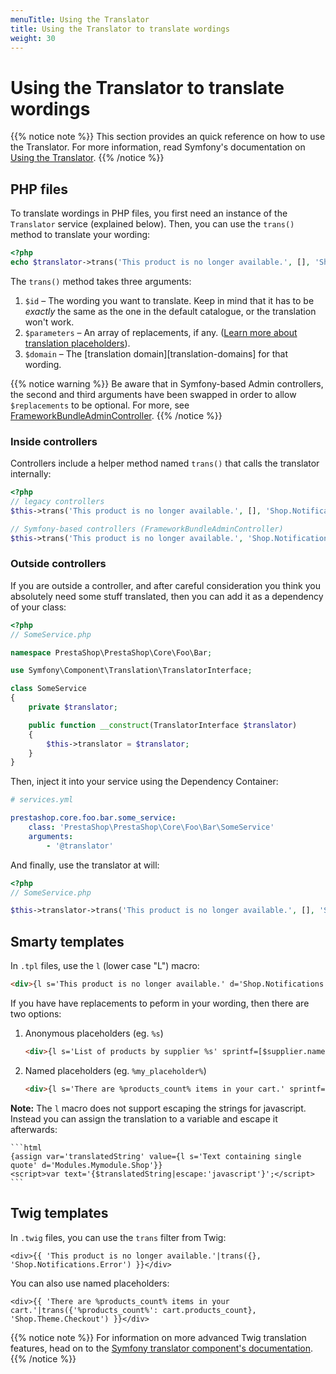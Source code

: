 ```yaml
---
menuTitle: Using the Translator
title: Using the Translator to translate wordings
weight: 30
---
```


# Using the Translator to translate wordings

{{% notice note %}}
This section provides an quick reference on how to use the Translator. For more information, read Symfony's documentation on [Using the Translator](https://symfony.com/doc/4.4/components/translation/usage.html).
{{% /notice %}}

## PHP files

To translate wordings in PHP files, you first need an instance of the `Translator` service (explained below). Then, you can use the `trans()` method to translate your wording:

```php
<?php
echo $translator->trans('This product is no longer available.', [], 'Shop.Notifications.Error');
``` 

The `trans()` method takes three arguments:

1. `$id` – The wording you want to translate. Keep in mind that it has to be _exactly_ the same as the one in the default catalogue, or the translation won't work.
2. `$parameters` – An array of replacements, if any. ([Learn more about translation placeholders](https://symfony.com/doc/4.4/components/translation/usage.html#component-translation-placeholders)).
3. `$domain` – The [translation domain][translation-domains] for that wording.

{{% notice warning %}}
Be aware that in Symfony-based Admin controllers, the second and third arguments have been swapped in order to allow `$replacements` to be optional. For more, see [FrameworkBundleAdminController](https://github.com/PrestaShop/PrestaShop/blob/1.7.6.0/src/PrestaShopBundle/Controller/Admin/FrameworkBundleAdminController.php#L275).
{{% /notice %}}

### Inside controllers

Controllers include a helper method named `trans()` that calls the translator internally:

```php
<?php
// legacy controllers
$this->trans('This product is no longer available.', [], 'Shop.Notifications.Error');

// Symfony-based controllers (FrameworkBundleAdminController)
$this->trans('This product is no longer available.', 'Shop.Notifications.Error', []);
```

### Outside controllers

If you are outside a controller, and after careful consideration you think you absolutely need some stuff translated, then you can add it as a dependency of your class:

```php
<?php
// SomeService.php

namespace PrestaShop\PrestaShop\Core\Foo\Bar;

use Symfony\Component\Translation\TranslatorInterface;

class SomeService
{
    private $translator;

    public function __construct(TranslatorInterface $translator)
    {
        $this->translator = $translator;
    }
}
```

Then, inject it into your service using the Dependency Container:

```yaml
# services.yml

prestashop.core.foo.bar.some_service:
    class: 'PrestaShop\PrestaShop\Core\Foo\Bar\SomeService'
    arguments:
        - '@translator'
```

And finally, use the translator at will:

```php
<?php
// SomeService.php

$this->translator->trans('This product is no longer available.', [], 'Shop.Notifications.Error');
```

## Smarty templates

In `.tpl` files, use the `l` (lower case "L") macro:

```html
<div>{l s='This product is no longer available.' d='Shop.Notifications.Error'}</div>
```

If you have have replacements to peform in your wording, then there are two options:

1. Anonymous placeholders (eg. `%s`)

    ```html
    <div>{l s='List of products by supplier %s' sprintf=[$supplier.name] d='Shop.Theme.Catalog'}</div>
    ```
2. Named placeholders (eg. `%my_placeholder%`)

    ```html
    <div>{l s='There are %products_count% items in your cart.' sprintf=['%products_count%' => $cart.products_count] d='Shop.Theme.Checkout'}</div>
    ```

**Note:** The `l` macro does not support escaping the strings for javascript. Instead you can assign the translation to a variable and escape it afterwards:

    ```html
    {assign var='translatedString' value={l s='Text containing single quote' d='Modules.Mymodule.Shop'}}
    <script>var text='{$translatedString|escape:'javascript'}';</script>
    ```

## Twig templates

In `.twig` files, you can use the `trans` filter from Twig:

```twig
<div>{{ 'This product is no longer available.'|trans({}, 'Shop.Notifications.Error') }}</div>
```

You can also use named placeholders:

```twig
<div>{{ 'There are %products_count% items in your cart.'|trans({'%products_count%': cart.products_count}, 'Shop.Theme.Checkout') }}</div>
```

{{% notice note %}}
For information on more advanced Twig translation features, head on to the [Symfony translator component's documentation](https://symfony.com/doc/4.4/translation.html#twig-templates).
{{% /notice %}}
